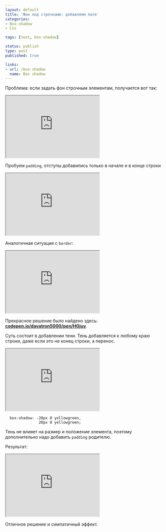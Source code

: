 ```yaml
---
layout: default
title: 'Фон под строчками: добавляем поля'
categories:
- Box-shadow
- Css

tags: [text, box-shadow]

status: publish
type: post
published: true

links:
- url: /box-shadow
  name: Box shadow
---
```

Проблема: если задать фон строчным элементам, получается вот так<!--more-->:

<iframe class="jsbin" style="height: 200px" src="http://jsbin.com/IRiheKO/2/embed?output"></iframe>

Пробуем <code>padding</code>, отступы добавились только в начале и в конце строки

<iframe class="jsbin" style="height: 200px" src="http://jsbin.com/IRiheKO/3/embed?output"></iframe>

Аналогичная ситуация с <code>border</code>:

<iframe class="jsbin" style="height: 200px" src="http://jsbin.com/IRiheKO/4/embed?output"></iframe>

Прекрасное решение было найдено здесь: <strong><a href="http://codepen.io/davatron5000/pen/HGjuv">codepen.io/davatron5000/pen/HGjuv</a></strong>.

Суть состоит в добавлении тени. Тень добавляется к любому краю строки, даже если это не конец строки, а перенос.

<iframe class="jsbin" style="height: 200px" src="http://jsbin.com/IRiheKO/7/embed?output"></iframe>

<pre><code class="language-css">  box-shadow: -20px 0 yellowgreen,
               20px 0 yellowgreen;</code></pre>

Тень не влияет на размер и положение элемента, поэтому дополнительно надо добавить <code>padding</code> родителю.

Результат:

<iframe class="jsbin" style="height: 200px" src="http://jsbin.com/IRiheKO/6/embed?output"></iframe>

Отличное решение и симпатичный эффект.
